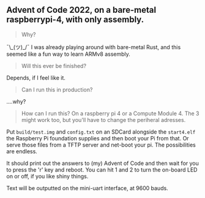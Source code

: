 ## Advent of Code 2022, on a bare-metal raspberrypi-4, with only assembly.

> Why?

¯\\\_(ツ)\_/¯ I was already playing around with bare-metal Rust, and this seemed like a fun way to learn ARMv8 assembly.

> Will this ever be finished?

Depends, if I feel like it.

> Can I run this in production?

....why?

> How can I run this?
On a raspberry pi 4 or a Compute Module 4. The 3 might work too, but you'll have to change the periheral adresses.

Put `build/test.img` and `config.txt` on an SDCard alongside the `start4.elf` the Raspberry Pi foundation supplies and then boot your Pi from that.
Or serve those files from a TFTP server and net-boot your pi. The possibilities are endless.

It should print out the answers to (my) Advent of Code and then wait for you to press the 'r' key and reboot.  You can hit 1 and 2 to turn the on-board LED on or off, if you like shiny things.

Text will be outputted on the mini-uart interface, at 9600 bauds.
